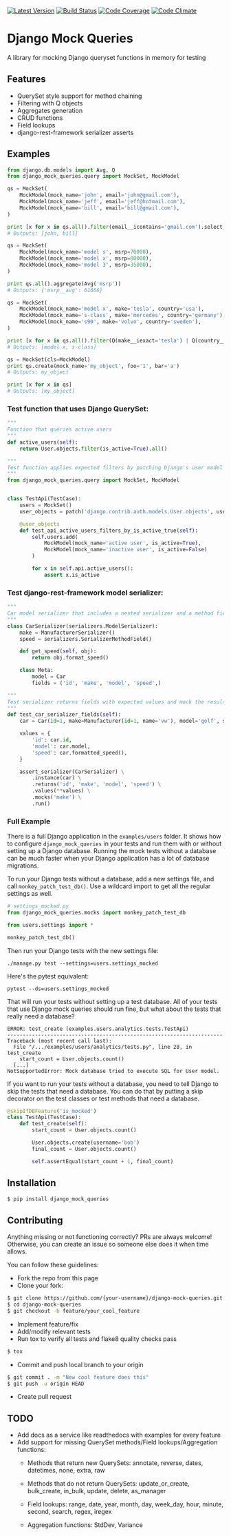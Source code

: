 [![Latest Version](https://img.shields.io/pypi/v/django_mock_queries.svg)](https://pypi.python.org/pypi/django_mock_queries)
[![Build Status](https://travis-ci.org/stphivos/django-mock-queries.svg?branch=master)](https://travis-ci.org/stphivos/django-mock-queries)
[![Code Coverage](https://codecov.io/github/stphivos/django-mock-queries/coverage.svg?branch=master)](https://codecov.io/github/stphivos/django-mock-queries?branch=master)
[![Code Climate](https://codeclimate.com/github/stphivos/django-mock-queries/badges/gpa.svg)](https://codeclimate.com/github/stphivos/django-mock-queries)

# Django Mock Queries

A library for mocking Django queryset functions in memory for testing

## Features

* QuerySet style support for method chaining
* Filtering with Q objects
* Aggregates generation
* CRUD functions
* Field lookups
* django-rest-framework serializer asserts

## Examples

```python
from django.db.models import Avg, Q
from django_mock_queries.query import MockSet, MockModel

qs = MockSet(
    MockModel(mock_name='john', email='john@gmail.com'),
    MockModel(mock_name='jeff', email='jeff@hotmail.com'),
    MockModel(mock_name='bill', email='bill@gmail.com'),
)

print [x for x in qs.all().filter(email__icontains='gmail.com').select_related('address')]
# Outputs: [john, bill]

qs = MockSet(
    MockModel(mock_name='model s', msrp=70000),
    MockModel(mock_name='model x', msrp=80000),
    MockModel(mock_name='model 3', msrp=35000),
)

print qs.all().aggregate(Avg('msrp'))
# Outputs: {'msrp__avg': 61666}

qs = MockSet(
    MockModel(mock_name='model x', make='tesla', country='usa'),
    MockModel(mock_name='s-class', make='mercedes', country='germany'),
    MockModel(mock_name='s90', make='volvo', country='sweden'),
)

print [x for x in qs.all().filter(Q(make__iexact='tesla') | Q(country__iexact='germany'))]
# Outputs: [model x, s-class]

qs = MockSet(cls=MockModel)
print qs.create(mock_name='my_object', foo='1', bar='a')
# Outputs: my_object

print [x for x in qs]
# Outputs: [my_object]
```

### Test function that uses Django QuerySet:

```python
"""
Function that queries active users
"""
def active_users(self):
    return User.objects.filter(is_active=True).all()

"""
Test function applies expected filters by patching Django's user model Manager or Queryset with a MockSet
"""
from django_mock_queries.query import MockSet, MockModel


class TestApi(TestCase):
    users = MockSet()
    user_objects = patch('django.contrib.auth.models.User.objects', users)

    @user_objects
    def test_api_active_users_filters_by_is_active_true(self):
        self.users.add(
        	MockModel(mock_name='active user', is_active=True),
        	MockModel(mock_name='inactive user', is_active=False)
        )

        for x in self.api.active_users():
        	assert x.is_active
```

### Test django-rest-framework model serializer:

```python
"""
Car model serializer that includes a nested serializer and a method field
"""
class CarSerializer(serializers.ModelSerializer):
    make = ManufacturerSerializer()
    speed = serializers.SerializerMethodField()

    def get_speed(self, obj):
        return obj.format_speed()

    class Meta:
        model = Car
        fields = ('id', 'make', 'model', 'speed',)

"""
Test serializer returns fields with expected values and mock the result of nested serializer for field make
"""
def test_car_serializer_fields(self):
    car = Car(id=1, make=Manufacturer(id=1, name='vw'), model='golf', speed=300)

    values = {
        'id': car.id,
        'model': car.model,
        'speed': car.formatted_speed(),
    }

    assert_serializer(CarSerializer) \
        .instance(car) \
        .returns('id', 'make', 'model', 'speed') \
        .values(**values) \
        .mocks('make') \
        .run()
```

### Full Example
There is a full Django application in the `examples/users` folder. It shows how
to configure `django_mock_queries` in your tests and run them with or without
setting up a Django database. Running the mock tests without a database can be
much faster when your Django application has a lot of database migrations.

To run your Django tests without a database, add a new settings file, and call
`monkey_patch_test_db()`. Use a wildcard import to get all the regular settings
as well.

```python
# settings_mocked.py
from django_mock_queries.mocks import monkey_patch_test_db

from users.settings import *

monkey_patch_test_db()
```

Then run your Django tests with the new settings file:

    ./manage.py test --settings=users.settings_mocked

Here's the pytest equivalent:

    pytest --ds=users.settings_mocked

That will run your tests without setting up a test database. All of your tests
that use Django mock queries should run fine, but what about the tests that
really need a database?

    ERROR: test_create (examples.users.analytics.tests.TestApi)
    ----------------------------------------------------------------------
    Traceback (most recent call last):
      File "/.../examples/users/analytics/tests.py", line 28, in test_create
        start_count = User.objects.count()
      [...]
    NotSupportedError: Mock database tried to execute SQL for User model.

If you want to run your tests without a database, you need to tell Django
to skip the tests that need a database. You can do that by putting a skip
decorator on the test classes or test methods that need a database.

```python
@skipIfDBFeature('is_mocked')
class TestApi(TestCase):
    def test_create(self):
        start_count = User.objects.count()

        User.objects.create(username='bob')
        final_count = User.objects.count()

        self.assertEqual(start_count + 1, final_count)
```

## Installation

```bash
$ pip install django_mock_queries
```

## Contributing

Anything missing or not functioning correctly? PRs are always welcome! Otherwise, you can create an issue so someone else does it when time allows.

You can follow these guidelines:

* Fork the repo from this page
* Clone your fork:
```bash
$ git clone https://github.com/{your-username}/django-mock-queries.git
$ cd django-mock-queries
$ git checkout -b feature/your_cool_feature
```
* Implement feature/fix
* Add/modify relevant tests
* Run tox to verify all tests and flake8 quality checks pass
```bash
$ tox
```
* Commit and push local branch to your origin
```bash
$ git commit . -m "New cool feature does this"
$ git push -u origin HEAD
```
* Create pull request

## TODO

* Add docs as a service like readthedocs with examples for every feature
* Add support for missing QuerySet methods/Field lookups/Aggregation functions:
    * Methods that return new QuerySets: annotate, reverse, dates, datetimes, none, extra, raw

    * Methods that do not return QuerySets: update_or_create, bulk_create, in_bulk, update, delete, as_manager

    * Field lookups: range, date, year, month, day, week_day, hour, minute, second, search, regex, iregex

    * Aggregation functions: StdDev, Variance
